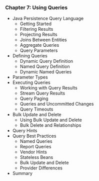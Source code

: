 ### Chapter 7: Using Queries
* Java Persistence Query Language
   * Getting Started
   * Filtering Results
   * Projecting Results
   * Joins Between Entities
   * Aggregate Queries
   * Query Parameters
* Defining Queries
   * Dynamic Query Definition
   * Named Query Definition
   * Dynamic Named Queries
* Parameter Types
* Executing Queries
   * Working with Query Results
   * Stream Query Results
   * Query Paging
   * Queries and Uncommitted Changes
   * Query Timeouts
* Bulk Update and Delete
   * Using Bulk Update and Delete
   * Bulk Delete and Relationships
* Query Hints
* Query Best Practices
   * Named Queries
   * Report Queries
   * Vendor Hints
   * Stateless Beans
   * Bulk Update and Delete
   * Provider Differences
* Summary
